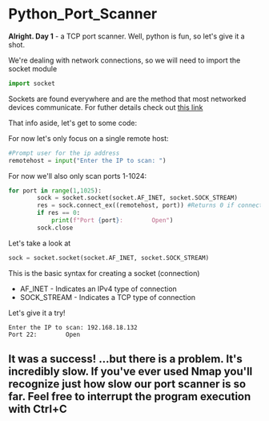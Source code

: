 # Python_Port_Scanner

**Alright. Day 1** - a TCP port scanner. Well, python is fun, so let's give it a shot. 

We're dealing with network connections, so we will need to import the socket module

```Python
import socket
```

Sockets are found everywhere and are the method that most networked devices communicate. For futher details check out [this link](https://docs.python.org/3/library/socket.html)

That info aside, let's get to some code:

For now let's only focus on a single remote host:

```Python
#Prompt user for the ip address
remotehost = input("Enter the IP to scan: ")
```

For now we'll also only scan ports 1-1024:

```Python
for port in range(1,1025):
        sock = socket.socket(socket.AF_INET, socket.SOCK_STREAM)
        res = sock.connect_ex((remotehost, port)) #Returns 0 if connection is successful
        if res == 0:
            print(f"Port {port}:        Open")
        sock.close
```

Let's take a look at
```Python
sock = socket.socket(socket.AF_INET, socket.SOCK_STREAM)
```
This is the basic syntax for creating a socket (connection)
- AF_INET - Indicates an IPv4 type of connection
- SOCK_STREAM - Indicates a TCP type of connection

Let's give it a try!

```
Enter the IP to scan: 192.168.18.132
Port 22:        Open
```

## It was a success! ...but there is a problem. It's incredibly slow. If you've ever used Nmap you'll recognize just how slow our port scanner is so far. Feel free to interrupt the program execution with Ctrl+C 
